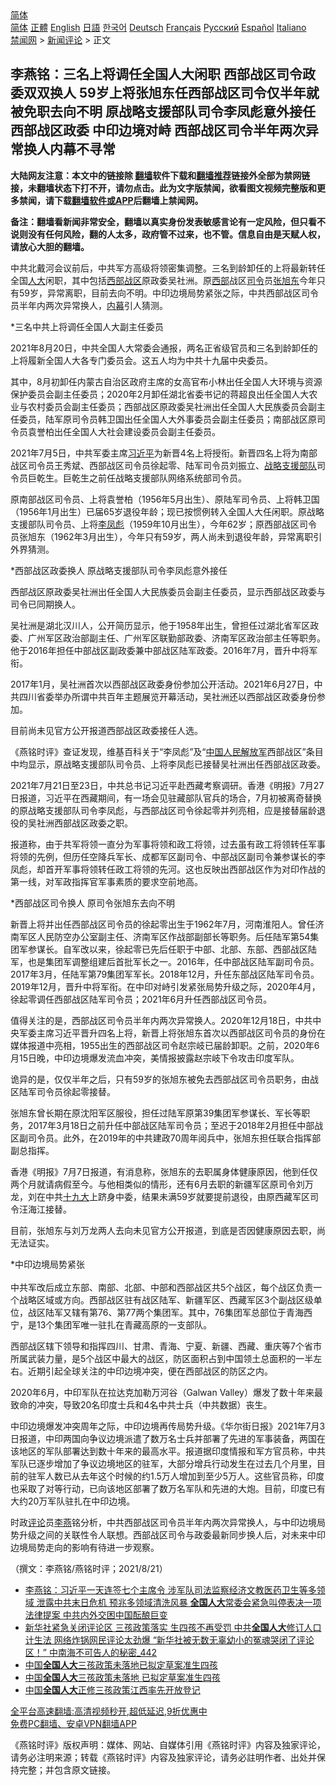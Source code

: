  <!-- 面包屑导航 --> <div class="breadcrumb"><!-- GTranslate: https://gtranslate.io/ -->  <div class="switcher notranslate">  <div class="selected">  <a href="#" onclick="return false;"> 简体</a>  </div>  <div class="option">  <a href="https://www.bannedbook.org" onclick="doGTranslate('zh-CN|zh-CN');jQuery('div.switcher div.selected a').html(jQuery(this).html());return false;" title="简体中文" class="nturl selected"> 简体</a>  <a href="https://www.bannedbook.org/zh-tw/" onclick="doGTranslate('zh-CN|zh-TW');jQuery('div.switcher div.selected a').html(jQuery(this).html());return false;" title="繁體中文" class="nturl"> 正體</a>  <a href="https://www.bannedbook.org/en/" onclick="doGTranslate('zh-CN|en');jQuery('div.switcher div.selected a').html(jQuery(this).html());return false;" title="English" class="nturl"> English</a>  <a href="https://www.bannedbook.org/ja/" onclick="doGTranslate('zh-CN|ja');jQuery('div.switcher div.selected a').html(jQuery(this).html());return false;" title="日本語" class="nturl"> 日語</a>  <a href="https://www.bannedbook.org/ko/" onclick="doGTranslate('zh-CN|ko');jQuery('div.switcher div.selected a').html(jQuery(this).html());return false;" title="한국어" class="nturl"> 한국어</a>  <a href="https://www.bannedbook.org/de/" onclick="doGTranslate('zh-CN|de');jQuery('div.switcher div.selected a').html(jQuery(this).html());return false;" title="Deutsch" class="nturl"> Deutsch</a>  <a href="https://www.bannedbook.org/fr/" onclick="doGTranslate('zh-CN|fr');jQuery('div.switcher div.selected a').html(jQuery(this).html());return false;" title="Français" class="nturl"> Français</a>  <a href="https://www.bannedbook.org/ru/" onclick="doGTranslate('zh-CN|ru');jQuery('div.switcher div.selected a').html(jQuery(this).html());return false;" title="Русский" class="nturl"> Русский</a>  <a href="https://www.bannedbook.org/es/" onclick="doGTranslate('zh-CN|es');jQuery('div.switcher div.selected a').html(jQuery(this).html());return false;" title="Español" class="nturl"> Español</a>  <a href="https://www.bannedbook.org/it/" onclick="doGTranslate('zh-CN|it');jQuery('div.switcher div.selected a').html(jQuery(this).html());return false;" title="Italiano" class="nturl"> Italiano</a>  </div>  </div>      <div class='breadcrumb-sub'><!-- Breadcrumb NavXT 6.3.0 --> <a href="https://www.bannedbook.org/" class="home">禁闻网</a> &gt; <a href="https://www.bannedbook.org/bnews/comments/" class="category">新闻评论</a> &gt; 正文</div></div><h2>李燕铭：三名上将调任全国人大闲职 西部战区司令政委双双换人 59岁上将张旭东任西部战区司令仅半年就被免职去向不明 原战略支援部队司令李凤彪意外接任西部战区政委 中印边境对峙 西部战区司令半年两次异常换人内幕不寻常</h2> <p class="notice"><b>大陆网友注意：本文中的链接除 <a href="https://github.com/bannedbook/fanqiang" >翻墙</a>软件下载和<a href="https://github.com/killgcd/justmysocks/blob/master/README.md">翻墙推荐</a>链接外全部为禁网链接，未翻墙状态下打不开，请勿点击。此为文字版禁闻，欲看图文视频完整版和更多禁闻，请下载<a href="https://github.com/bannedbook/fanqiang">翻墙软件或APP</a>后翻墙上禁闻网。</p><p>备注：翻墙看新闻非常安全，翻墙以真实身份发表敏感言论有一定风险，但只看不说则没有任何风险，翻的人太多，政府管不过来，也不管。信息自由是天赋人权，请放心大胆的翻墙。</b></p>  <div class="entry"> <p></p> <p>中共北戴河会议前后&#65292;中共军方高级将领密集调整&#12290;三名到龄卸任的上将最新转任全国<a href="https://www.bannedbook.org/bnews/tag/%E4%BA%BA%E5%A4%A7/" class="st_tag internal_tag" rel="tag" title="标签 人大 下的日志">人大</a>闲职&#65292;其中包括<a href="https://www.bannedbook.org/bnews/tag/%e8%a5%bf%e9%83%a8%e6%88%98%e5%8c%ba/" class="st_tag internal_tag" rel="tag" title="标签 西部战区 下的日志">西部战区</a>原政委吴社洲&#12290;原<a href="https://www.bannedbook.org/bnews/tag/%E8%A5%BF%E9%83%A8/" class="st_tag internal_tag" rel="tag" title="标签 西部 下的日志">西部</a>战区<a href="https://www.bannedbook.org/bnews/tag/%E5%8F%B8%E4%BB%A4/" class="st_tag internal_tag" rel="tag" title="标签 司令 下的日志">司令</a>员<a href="https://www.bannedbook.org/bnews/tag/%e5%bc%a0%e6%97%ad%e4%b8%9c/" class="st_tag internal_tag" rel="tag" title="标签 张旭东 下的日志">张旭东</a>今年只有59岁&#65292;异常离职&#65292;目前去向不明&#12290;中印边境局势紧张之际&#65292;中共西部战区司令员半年内两次异常换人&#65292;<span class='wp_keywordlink_affiliate'><a href="https://www.bannedbook.org/bnews/ccpdope/" title="中共高层内幕" target="_blank">内幕</a></span>引人猜测&#12290;</p> <p>   *三名中共上将调任全国人大副主任委员 </p> <p>2021年8月20日&#65292;中共全国人大常委会通报&#65292;两名正省级官员和三名到龄卸任的上将履新全国人大各专门委员会&#12290;这五人均为中共十九届中央委员&#12290;</p> <p>其中&#65292;8月初卸任内蒙古自治区政府主席的女高官布小林出任全国人大环境与资源保护委员会副主任委员&#65307;2020年2月卸任湖北省委书记的蒋超良出任全国人大农业与农村委员会副主任委员&#65307;西部战区原政委吴社洲出任全国人大民族委员会副主任委员&#65292;陆军原司令员韩卫国出任全国人大外事委员会副主任委员&#65307;南部战区原司令员袁誉柏出任全国人大社会建设委员会副主任委员&#12290;</p> <p>2021年7月5日&#65292;中共军委主席<a href="https://www.bannedbook.org/bnews/tag/%e4%b9%a0%e8%bf%91%e5%b9%b3/" class="st_tag internal_tag" rel="tag" title="标签 习近平 下的日志">习近平</a>为新晋4名上将授衔&#12290;新晋四名上将为南部战区司令员王秀斌&#12289;西部战区司令员徐起零&#12289;陆军司令员刘振立&#12289;<a href="https://www.bannedbook.org/bnews/tag/%E6%88%98%E7%95%A5%E6%94%AF%E6%8F%B4%E9%83%A8%E9%98%9F/" class="st_tag internal_tag" rel="tag" title="标签 战略支援部队 下的日志">战略支援部队</a>司令员巨乾生&#12290;巨乾生之前任战略支援部队网络系统部司令员&#12290; </p> <p>原南部战区司令员&#12289;上将袁誉柏&#65288;1956年5月出生&#65289;&#12289;原陆军司令员&#12289;上将韩卫国&#65288;1956年1月出生&#65289;已届65岁退役年龄&#65307;现已按惯例转入全国人大任闲职&#12290;原战略支援部队司令员&#12289;上将<a href="https://www.bannedbook.org/bnews/tag/%e6%9d%8e%e5%87%a4%e5%bd%aa/" class="st_tag internal_tag" rel="tag" title="标签 李凤彪 下的日志">李凤彪</a>&#65288;1959年10月出生&#65289;&#65292;今年62岁&#65307;原西部战区司令员张旭东&#65288;1962年3月出生&#65289;&#65292;今年只有59岁&#65292;两人尚未到退役年龄&#65292;异常离职引外界猜测&#12290;</p>  <p>   *西部战区政委换人 原战略支援部队司令李凤彪意外接任</p> <p>西部战区原政委吴社洲出任全国人大民族委员会副主任委员&#65292;显示西部战区政委与司令已同期换人&#12290;</p> <p>吴社洲是湖北汉川人&#65292;公开简历显示&#65292;他于1958年出生&#65292;曾担任过湖北省军区政委&#12289;广州军区政治部副主任&#12289;广州军区联勤部政委&#12289;济南军区政治部主任等职务&#12290;他于2016年担任中部战区副政委兼中部战区陆军政委&#12290;2016年7月&#65292;晋升中将军衔&#12290;</p> <p>2017年1月&#65292;吴社洲首次以西部战区政委身份参加公开活动&#12290;2021年6月27日&#65292;中共四川省委举办所谓中共百年主题展览开幕活动&#65292;吴社洲还以西部战区政委身份参加&#12290;</p> <p>目前尚未见官方公开报道西部战区政委接任人选&#12290;</p> <p>   &#12298;燕铭时评&#12299;查证发现&#65292;维基百科关于&#8220;李凤彪&#8221;及&#8220;<span class='wp_keywordlink_affiliate'><a href="https://www.bannedbook.org/" title="中国" target="_blank">中国</a></span><span class='wp_keywordlink'><a href="https://www.bannedbook.org/forum2/topic989.html" title="“文化大革命”中的人民解放军" target="_blank">人民解放军</a></span>西部战区&#8221;条目中均显示&#65292;原战略支援部队司令员&#12289;上将李凤彪已接替吴社洲出任西部战区政委&#12290; </p> <p>2021年7月21日至23日&#65292;中共总书记习近平赴西藏考察调研&#12290;香港&#12298;明报&#12299;7月27日报道&#65292;习近平在西藏期间&#65292;有一场会见驻藏部队官兵的场合&#65292;7月初被离奇替换的原战略支援部队司令李凤彪&#65292;与西部战区司令徐起零并列亮相&#65292;应是接替届龄退役的吴社洲西部战区政委之职&#12290;</p>  <p>报道称&#65292;由于共军将领一直分为军事将领和政工将领&#65292;过去虽有政工将领转任军事将领的先例&#65292;但历任空降兵军长&#12289;成都军区副司令&#12289;中部战区副司令兼参谋长的李凤彪&#65292;却首开军事将领转任政工将领的先河&#12290;这也反映出西部战区作为对印作战的第一线&#65292;对军政指挥官军事素质的要求空前地高&#12290;</p> <p>*西部战区司令换人 原司令张旭东去向不明 </p> <p>新晋上将并出任西部战区司令员的徐起零出生于1962年7月&#65292;河南淮阳人&#12290;曾任济南军区人民防空办公室副主任&#12289;济南军区作战部副部长等职务&#12290;后任陆军第54集团军参谋长&#12290;自军改以来&#65292;徐起零已先后任职于中部&#12289;北部&#12289;东部&#12289;西部战区陆军&#65292;也是集团军调整组建后首批军长之一&#12290;2016年&#65292;任中部战区陆军副司令员&#12290;2017年3月&#65292;任陆军第79集团军军长&#12290;2018年12月&#65292;升任东部战区陆军司令员&#12290;2019年12月&#65292;晋升中将军衔&#12290;在中印对峙引发紧张局势升级之际&#65292;2020年4月&#65292;徐起零调任西部战区陆军司令员&#65307;2021年6月升任西部战区司令员&#12290; </p> <p>值得关注的是&#65292;西部战区司令员半年内两次异常换人&#12290;2020年12月18日&#65292;中共中央军委主席习近平晋升四名上将&#65292;新晋上将张旭东首次以西部战区司令员的身份在媒体报道中亮相&#65292;1955出生的西部战区司令赵宗岐已届龄卸职&#12290;之前&#65292;2020年6月15日晚&#65292;中印边境爆发流血冲突&#65292;美情报披露赵宗岐下令攻击印度军队&#12290;</p> <p>   诡异的是&#65292;仅仅半年之后&#65292;只有59岁的张旭东被免去西部战区司令员职务&#65292;由战区陆军司令员徐起零接替&#12290;</p> <p>张旭东曾长期在原沈阳军区服役&#65292;担任过陆军原第39集团军参谋长&#12289;军长等职务&#65292;2017年3月18日之前升任中部战区陆军司令员&#65307;至迟于2018年2月担任中部战区副司令员&#12290;此外&#65292;在2019年的中共建政70周年阅兵中&#65292;张旭东担任联合指挥部副总指挥&#12290; </p> <p>香港&#12298;明报&#12299;7月7日报道&#65292;有消息称&#65292;张旭东的去职属身体健康原因&#65292;他到任仅两个月就请病假至今&#12290;与他相类似的情形&#65292;还有6月去职的新疆军区原司令刘万龙&#65292;刘在中共<a href="https://www.bannedbook.org/bnews/tag/%e5%8d%81%e4%b9%9d%e5%a4%a7/" class="st_tag internal_tag" rel="tag" title="标签 十九大 下的日志">十九大</a>上跻身中委&#65292;结果未满59岁就要提前退役&#65292;由原西藏军区司令汪海江接替&#12290;</p>  <p>目前&#65292;张旭东与刘万龙两人去向未见官方公开报道&#65292;到底是否因健康原因去职&#65292;尚无法证实&#12290;</p> <p>   *中印边境局势紧张<br />&nbsp; &nbsp;<br />中共军改后成立东部&#12289;南部&#12289;北部&#12289;中部和西部战区共5个战区&#65292;每个战区负责一个战略区域或方向&#12290;西部战区驻有战区陆军&#12289;新疆军区&#12289;西藏军区3个副战区级单位&#65292;战区陆军又辖有第76&#12289;第77两个集团军&#12290;其中&#65292;76集团军总部位于青海西宁&#65292;是13个集团军唯一驻扎在青藏高原的一支部队&#12290;</p> <p>西部战区辖下领导和指挥四川&#12289;甘肃&#12289;青海&#12289;宁夏&#12289;新疆&#12289;西藏&#12289;重庆等7个省市所属武装力量&#65292;是5个战区中最大的战区&#65292;防区面积占到中国领土总面积的一半左右&#12290;近期引起全球关注的中印边境冲突&#65292;便在西部战区的防区之内&#12290;</p> <p>2020年6月&#65292;中印军队在拉达克加勒万河谷&#65288;Galwan Valley&#65289;爆发了数十年来最致命的冲突&#65292;导致20名印度士兵和4名中共士兵&#65288;中共数据&#65289;丧生&#12290;</p> <p>中印边境爆发冲突周年之际&#65292;中印边境再传局势升级&#12290;&#12298;华尔街日报&#12299;2021年7月3日报道&#65292;中印两国向争议边境派遣了数万名士兵并部署了先进的军事装备&#65292;两国在该地区的军队部署达到数十年来的最高水平&#12290;报道据印度情报和军方官员称&#65292;中共军队已逐步增加了争议边境地区的驻军&#65292;大部分增兵行动发生在过去几个月里&#65292;目前的驻军人数已从去年这个时候的约1.5万人增加到至少5万人&#12290;这些官员称&#65292;印度也采取了对等行动&#65292;已向该地区部署了数万名军队和先进的大炮&#12290;目前&#65292;印度已有大约20万军队驻扎在中印边境&#12290; </p> <p>   时政<span class='wp_keywordlink_affiliate'><a href="https://www.bannedbook.org/bnews/comments/" title="新闻评论" target="_blank">评论</a></span>员<a href="https://www.bannedbook.org/bnews/tag/%e6%9d%8e%e7%87%95/" class="st_tag internal_tag" rel="tag" title="标签 李燕 下的日志">李燕</a>铭分析&#65292;中共西部战区司令员半年内两次异常换人&#65292;与中印边境局势升级之间的关联性令人联想&#12290;西部战区司令与政委最新同步换人后&#65292;对未来中印边境局势走向的影响有待进一步观察&#12290;</p> <p>&#65288;撰文&#65306;李燕铭/燕铭时评&#65307;2021/8/21&#65289;</p>  <ul class='op-related-articles' title='相关阅读'> <li><a href='https://www.bannedbook.org/bnews/comments/20210821/1610521.html' target='_blank'>李燕铭：习近平一天连签七个主席令 涉军队司法监察经济文教医药卫生等多领域 泄露中共末日危机 预兆多领域清洗风暴 <b>全国人大</b>常委会紧急叫停表决一项法律提案 中共内外交困中国酝酿巨变</a></li> <li><a href='https://www.bannedbook.org/bnews/comments/20210821/1610205.html' target='_blank'>新华社紧急关闭评论区 三孩政策落实 生四孩不再受罚 中共<b>全国人大</b>修订人口计生法 网络炸锅网民评论太劲爆 “新华社被无数无辜幼小的冤魂哭闭了评论区！” 中南海不可告人的秘密_442</a></li> <li><a href='https://www.bannedbook.org/bnews/baitai/20210819/1609352.html' target='_blank'>中国<b>全国人大</b>三孩政策未落地已拟定草案准生四孩</a></li> <li><a href='https://www.bannedbook.org/bnews/headline/20210819/1609238.html' target='_blank'>中国<b>全国人大</b>三孩政策未落地 已拟定草案准生四孩</a></li> <li><a href='https://www.bannedbook.org/bnews/baitai/20210818/1608690.html' target='_blank'>中国<b>全国人大</b>正修三孩政策江西率先开放登记</a></li> </ul> <p class="texttj"> <a href="https://github.com/bannedbook/fanqiang/wiki/V2ray%E6%9C%BA%E5%9C%BA" target="_blank">全平台高速翻墙:高清视频秒开,超低延迟,9折优惠中</a><br/> <a href="https://github.com/bannedbook/fanqiang/wiki/%E7%A6%81%E9%97%BB%E7%BD%91%E5%AE%89%E5%8D%93%E7%BF%BB%E5%A2%99%E6%96%B0%E9%97%BBAPP" target="_blank">免费PC翻墙、安卓VPN翻墙APP</a></p><p>&#12298;燕铭时评&#12299;版权声明&#65306;媒体&#12289;网站&#12289;自媒体引用&#12298;燕铭时评&#12299;内容及独家评论&#65292;请务必注明来源&#65307;转载&#12298;燕铭时评&#12299;内容及独家评论&#65292;请务必註明作者&#12289;出处并保持完整&#65307;并包含原文链接&#12290;  </p><a name='sharetosocial'></a>  <div style="margin-bottom:5px;padding-bottom:5px;clear:both"> <div id="archive-pix-1" class="banner-ads"> <!-- AuctionX Display platform tag START --> <div id="26318x728x90x621x_ADSLOT2" clicktrack="%%CLICK_URL_ESC%%"></div> <!-- AuctionX Display platform tag END --> </div> <div id="archive-pix-2" class="banner-ads"> <!-- AuctionX Display platform tag START --> <div id="26315x300x250x621x_ADSLOT2" clicktrack="%%CLICK_URL_ESC%%"></div> <!-- AuctionX Display platform tag END --> </div> </div>  <div id="archive-pix-1" class="banner-ads"> <!-- AuctionX Display platform tag START --> <div id="26318x728x90x621x_ADSLOT3" clicktrack="%%CLICK_URL_ESC%%"></div> <!-- AuctionX Display platform tag END --> </div> </div><!--END ENTRY--> 